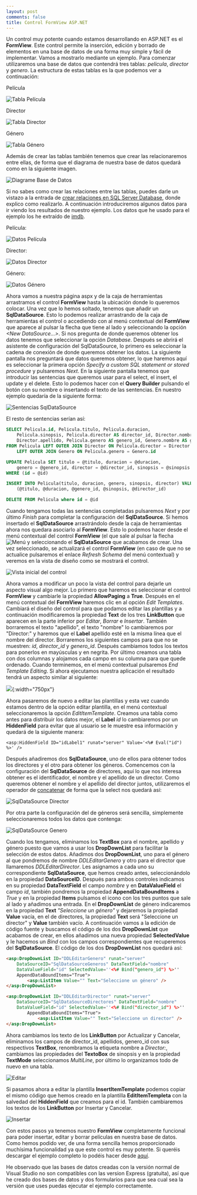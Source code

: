 ```yaml
---
layout: post
comments: false
title: Control FormView ASP.NET
---
```


Un control muy potente cuando estamos desarrollando en ASP.NET es el **FormView**. Este control permite la inserción, edición y borrado de elementos en una base de datos de una forma muy simple y fácil de implementar. Vamos a mostrarlo mediante un ejemplo. Para comenzar utilizaremos una base de datos que contendrá tres tablas: *pelicula*, *director* y *genero*. La estructura de estas tablas es la que podemos ver a continuación:


Película

![Tabla Película](/uploads/posts/images/tabla_pelicula_fw.png)

Director

![Tabla Director](/uploads/posts/images/tabla_director_fw.png)

Género

![Tabla Género](/uploads/posts/images/tabla_genero_fw.png)

Además de crear las tablas también tenemos que crear las relacionaremos entre ellas, de forma que el diagrama de nuestra base de datos quedará como en la siguiente imagen.

![Diagrame Base de Datos](/uploads/posts/images/diagrama_fw.png)

Si no sabes como crear las relaciones entre las tablas, puedes darle un vistazo a la entrada de [crear relaciones en SQL Server Database](/2010/11/15/relaciones-sql-server-database.html), donde explico como realizarlo. A continuación introduciremos algunos datos para ir viendo los resultados de nuestro ejemplo. Los datos que he usado para el ejemplo los he extraído de [imdb](http://www.imdb.es/).

<!--more-->

Película:

![Datos Película](/uploads/posts/images/datos_pelicula_fw.png)

Director:

![Datos Director](/uploads/posts/images/datos_director_fw.png)

Género:

![Datos Género](/uploads/posts/images/datos_genero_fw.png)

Ahora vamos a nuestra página aspx y de la caja de herramientas arrastramos el control **FormView** hasta la ubicación donde lo queremos colocar. Una vez que lo hemos soltado, tenemos que añadir un **SqlDataSource**. Esto lo podemos realizar arrastrando de la caja de herramientas el control o accediendo con al menú contextual del **FormView** que aparece al pulsar la flecha que tiene al lado y seleccionando la opción *\<New DataSource...\>*. Si nos pregunta de donde queremos obtener los datos tenemos que seleccionar la opción *Database*. Después se abrirá el asistente de configuración del SqlDataSource, lo primero es seleccionar la cadena de conexión de donde queremos obtener los datos. La siguiente pantalla nos preguntará que datos queremos obtener, lo que haremos aquí es seleccionar la primera opción *Specify a custom SQL statement or stored procedure* y pulsaremos *Next*. En la siguiente pantalla tenemos que introducir las sentencias que queremos usar para el select, el insert, el update y el delete. Esto lo podemos hacer con el **Query Builder** pulsando el botón con su nombre o insertando el texto de las sentencias. En nuestro ejemplo quedaría de la siguiente forma:

![Sentencias SqlDataSource](/uploads/posts/images/sentencias_fw.png)

El resto de sentencias serían así:

``` sql
SELECT Pelicula.id, Pelicula.titulo, Pelicula.duracion, 
    Pelicula.sinopsis, Pelicula.director AS director_id, Director.nombre, 
    Director.apellido, Pelicula.genero AS genero_id, Genero.nombre AS genero 
FROM Pelicula LEFT OUTER JOIN Director ON Pelicula.director = Director.id 
    LEFT OUTER JOIN Genero ON Pelicula.genero = Genero.id

UPDATE Pelicula SET titulo = @titulo, duracion = @duracion, 
    genero = @genero_id, director = @director_id, sinopsis = @sinopsis 
WHERE (id = @id)

INSERT INTO Pelicula(titulo, duracion, genero, sinopsis, director) VALUES 
    (@titulo, @duracion, @genero_id, @sinopsis, @director_id)

DELETE FROM Pelicula where id = @id
```

Cuando tengamos todas las sentencias completadas pulsaremos *Next* y por último *Finish* para completar la configuración del **SqlDataSource**. Si hemos insertado el **SqlDataSource** arrastrándolo desde la caja de herramientas ahora nos quedara asociarlo al **FormView**. Esto lo podemos hacer desde el menú contextual del control **FormView** (el que sale al pulsar la flecha ![Menú](/uploads/posts/images/menu_control.png) y seleccionando el **SqlDataSource** que acabamos de crear. Una vez seleccionado, se actualizará el control **FormView** (en caso de que no se actualice pulsaremos el enlace *Refresh Schema* del menú contextual) y veremos en la vista de diseño como se mostrará el control.

![Vista inicial del control](/uploads/posts/images/control_inicial_fw.png)

Ahora vamos a modificar un poco la vista del control para dejarle un aspecto visual algo mejor. Lo primero que haremos es seleccionar el control **FormView** y cambiarle la propiedad **AllowPaging** a **True**. Después en el menú contextual del **FormView** haremos clic en al opción *Edit Templates*. Cambiará el diseño del control para que podamos editar las plantillas y a continuación modificaremos la propiedad **Text** de los tres **LinkButton** que aparecen en la parte inferior por *Editar*, *Borrar* e *Insertar*. También borraremos el texto "apellido", el texto "nombre" lo cambiaremos por "Director:" y haremos que el **Label** apellido esté en la misma línea que el nombre del director. Borraremos los siguientes campos para que no se muestren: *id*, *director_id* y *genero_id*. Después cambiamos todos los textos para ponerlos en mayúsculas y en negrita. Por último creamos una tabla con dos columnas y alojamos cada campo en su columna para que quede ordenado. Cuando terminemos, en el menú contextual pulsaremos *End Template Editing*. Si ahora ejecutamos nuestra aplicación el resultado tendrá un aspecto similar al siguiente:

![](/uploads/posts/images/plantilla_mostrar_finalizada_fw.png){:width="750px"}

Ahora pasaremos de nuevo a editar las plantillas y esta vez cuando estamos dentro de la opción editar plantilla, en el menú contextual seleccionaremos la opción *EditItemTemplate*. Creamos una tabla como antes para distribuir los datos mejor, el **Label** *id* lo cambiaremos por un **HiddenField** para evitar que al usuario se le muestre esa información y quedará de la siguiente manera:

``` none
<asp:HiddenField ID="idLabel1" runat="server" Value='<%# Eval("id") %>' />
```

Después añadiremos dos **SqlDataSource**, uno de ellos para obtener todos los directores y el otro para obtener los géneros. Comencemos con la configuración del **SqlDataSource** de directores, aquí lo que nos interesa obtener es el identificador, el nombre y el apellido de un director. Como queremos obtener el nombre y el apellido del director juntos, utilizaremos el operador de [concatenar](http://msdn.microsoft.com/en-us/library/aa276862(SQL.80).aspx) de forma que la select nos quedará así:

![SqlDataSource Director](/uploads/posts/images/sqldatasource_director_fw.png)

Por otra parte la configuración del de géneros será sencilla, simplemente seleccionaremos todos los datos que contenga:

![SqlDataSource Genero](/uploads/posts/images/sqldatasource_genero_fw.png)

Cuando los tengamos, eliminamos los **TextBox** para el nombre, apellido y género puesto que vamos a usar los **DropDownList** para facilitar la selección de estos datos. Añadimos dos **DropDownList**, uno para el género al que pondremos de nombre *DDLEditarGenero* y otro para el director que llamaremos *DDLEditarDirector*. Les asignamos a cada uno su correspondiente **SqlDataSource**, que hemos creado antes, seleccionándolo en la propiedad **DataSourceID**. Después para ambos controles indicamos en su propiedad **DataTextField** el campo *nombre* y en **DataValueField** el campo *id*, también pondremos la propiedad **AppendDataBoundItems** a *True* y en la propiedad **Items** pulsamos el icono con los tres puntos que sale al lado y añadimos una entrada. En el **DropDownList** de género indicaremos en la propiedad **Text** <em>"Seleccione un género"</em> y dejaremos la propiedad **Value** vacía, en el de directores, la propiedad **Text** será "Seleccione un director" y **Value** también vacío. A continuación vamos a la edición de código fuente y buscamos el código de los dos **DropDownList** que acabamos de crear, en ellos añadimos una nueva propiedad **SelectedValue** y le hacemos un *Bind* con los campos correspondientes que recuperemos del **SqlDataSource**. El código de los dos **DropDownList** nos quedará así:

``` html
<asp:DropDownList ID="DDLEditarGenero" runat="server" 
    DataSourceID="SqlDataSourceGeneros" DataTextField="nombre" 
    DataValueField="id" SelectedValue=''<%# Bind("genero_id") %>''
    AppendDataBoundItems="True">
        <asp:ListItem Value="" Text="Seleccione un género" />
</asp:DropDownList>

<asp:DropDownList ID="DDLEditarDirector" runat="server" 
    DataSourceID="SqlDataSourceDirectores" DataTextField="nombre" 
    DataValueField="id" SelectedValue=''<%# Bind("director_id") %>'' 
        AppendDataBoundItems="True">
            <asp:ListItem Value="" Text="Seleccione un director" />
</asp:DropDownList>
```


Ahora cambiamos los texto de los **LinkButton** por Actualizar y Cancelar, eliminamos los campos de director_id, apellidos, genero_id con sus respectivos **TextBox**, renombramos la etiqueta nombre a *Director:*, cambiamos las propiedades del **TextoBox** de sinopsis y en la propiedad **TextMode** seleccionamos *MultiLine*, por último lo organizamos todo de nuevo en una tabla.

![Editar](/uploads/posts/images/plantilla_editar_fw.png)

Si pasamos ahora a editar la plantilla **InsertItemTemplate** podemos copiar el mismo código que hemos creado en la plantilla **EditItemTempleta** con la salvedad del **HiddenField** que creamos para el id. También cambiaremos los textos de los **LinkButton** por Insertar y Cancelar.

![Insertar](/uploads/posts/images/plantilla_insertar_fw.png)

Con estos pasos ya tenemos nuestro **FormView** completamente funcional para poder insertar, editar y borrar películas en nuestra base de datos. Como hemos podido ver, de una forma sencilla hemos proporcionado muchísima funcionalidad ya que este control es muy potente. Si queréis descargar el ejemplo completo lo podéis hacer desde [aquí](/uploads/posts/samples/FormViewSample.rar).

He observado que las bases de datos creadas con la versión normal de Visual Studio no son compatibles con las version Express (gratuita), así que he creado dos bases de datos y dos formularios para que sea cual sea la versión que uses puedas ejecutar el ejemplo correctamente.